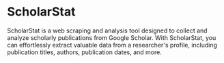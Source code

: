 # ScholarStat
 ScholarStat is a web scraping and analysis tool designed to collect and analyze scholarly publications from Google Scholar. With ScholarStat, you can effortlessly extract valuable data from a researcher's profile, including publication titles, authors, publication dates, and more.
